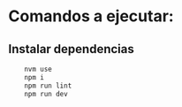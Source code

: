 # Comandos a ejecutar:

## Instalar dependencias

```bash
    nvm use
    npm i
    npm run lint
    npm run dev
```